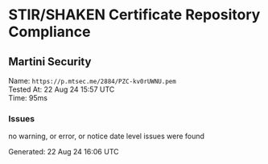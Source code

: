 # STIR/SHAKEN Certificate Repository Compliance

## Martini Security

Name: `https://p.mtsec.me/2884/PZC-kv0rUWNU.pem`\
Tested At: 22 Aug 24 15:57 UTC\
Time: 95ms

### Issues

no warning, or error, or notice date level issues were found

Generated: 22 Aug 24 16:06 UTC